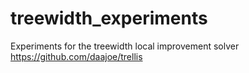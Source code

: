 # treewidth_experiments
Experiments for the treewidth local improvement solver https://github.com/daajoe/trellis
